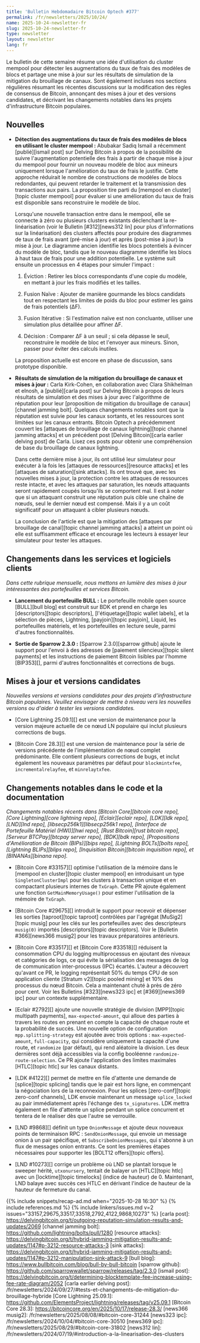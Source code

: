 ```yaml
---
title: 'Bulletin Hebdomadaire Bitcoin Optech #377'
permalink: /fr/newsletters/2025/10/24/
name: 2025-10-24-newsletter-fr
slug: 2025-10-24-newsletter-fr
type: newsletter
layout: newsletter
lang: fr
---
```

Le bulletin de cette semaine résume une idée d'utilisation du cluster mempool pour détecter les
augmentations du taux de frais des modèles de blocs et partage une mise à jour sur les résultats de
simulation de la mitigation du brouillage de canaux.
Sont également incluses nos sections régulières résumant les récentes discussions sur
la modification des règles de consensus de Bitcoin, annonçant des mises à jour et des versions candidates,
et décrivant les changements notables dans les projets d'infrastructure Bitcoin populaires.

## Nouvelles

- **Détection des augmentations du taux de frais des modèles de blocs en utilisant le cluster mempool :**
	Abubakar Sadiq Ismail a récemment [publié][ismail post] sur Delving Bitcoin à propos de
	la possibilité de suivre l'augmentation potentielle des frais à partir de chaque mise à jour du
	mempool pour fournir un nouveau modèle de bloc aux mineurs uniquement lorsque l'amélioration du taux
	de frais le justifie. Cette approche réduirait le nombre de constructions de modèles de blocs
	redondantes, qui peuvent retarder le traitement et la transmission des transactions aux pairs. La
	proposition tire parti du [mempool en cluster][topic cluster mempool] pour évaluer si une amélioration
	du taux de frais est disponible sans reconstruire le modèle de bloc.

	Lorsqu'une nouvelle transaction entre dans le mempool, elle se connecte à zéro ou plusieurs clusters
	existants déclenchant la re-linéarisation (voir le Bulletin [#312][news312 lin] pour plus
	d'informations sur la linéarisation) des clusters affectés pour produire des diagrammes de taux de
	frais avant (pré-mise à jour) et après (post-mise à jour) la mise à jour. Le diagramme ancien
	identifie les blocs potentiels à évincer du modèle de bloc, tandis que le nouveau diagramme
	identifie les blocs à haut taux de frais pour une addition potentielle. Le système suit ensuite un
	processus en 4 étapes pour simuler l'impact :

	1. Éviction : Retirer les blocs correspondants d'une copie du modèle, en mettant à jour les frais
		 modifiés et les tailles.

	2. Fusion Naïve : Ajouter de manière gourmande les blocs candidats tout en respectant les limites de
	   poids du bloc pour estimer les gains de frais potentiels (ΔF).

	3. Fusion Itérative : Si l'estimation naïve est non concluante, utiliser une simulation plus
	   détaillée pour affiner ΔF.

	4. Décision : Comparer ΔF à un seuil ; si cela dépasse le seuil, reconstruire le modèle de bloc et
	   l'envoyer aux mineurs. Sinon, passer pour éviter des calculs inutiles.

	La proposition actuelle est encore en phase de discussion, sans prototype disponible.

- **Résultats de simulation de la mitigation du brouillage de canaux et mises à jour :** Carla
	Kirk-Cohen, en collaboration avec Clara Shikhelman et elnosh, a [publié][carla post] sur Delving
	Bitcoin à propos de leurs résultats de simulation et des mises à jour avec l'algorithme de
	réputation pour leur [proposition de mitigation du brouillage de canaux][channel jamming bolt].
	Quelques changements notables sont que la réputation est suivie pour les canaux sortants, et les
	ressources sont limitées sur les canaux entrants. Bitcoin Optech a précédemment couvert les
	[attaques de brouillage de canaux lightning][topic channel jamming attacks] et un précédent post
	[Delving Bitcoin][carla earlier delving post] de Carla. Lisez ces posts pour obtenir une
	compréhension de base du brouillage de canaux lightning.

	Dans cette dernière mise à jour, ils ont utilisé leur simulateur pour exécuter à la fois les
	[attaques de ressources][resource attacks] et les [attaques de saturation][sink attacks]. Ils ont trouvé
	que, avec les nouvelles mises à jour, la protection contre les attaques de ressources reste intacte,
	et avec les attaques par saturation, les nœuds attaquants seront rapidement coupés lorsqu'ils se
	comportent mal. Il est à noter que si un attaquant construit une réputation puis cible une chaîne de
	nœuds, seul le dernier nœud est compensé. Mais il y a un coût significatif pour un attaquant à
	cibler plusieurs nœuds.

	La conclusion de l'article est que la mitigation des [attaques par brouillage de canal][topic
	channel jamming attacks] a atteint un point où elle est suffisamment efficace et encourage les
	lecteurs à essayer leur simulateur pour tester les attaques.

## Changements dans les services et logiciels clients

*Dans cette rubrique mensuelle, nous mettons en lumière des mises à jour intéressantes des
portefeuilles et services Bitcoin.*

- **Lancement du portefeuille BULL :**
	Le portefeuille mobile open source [BULL][bull blog] est construit sur BDK et prend en charge les
	[descriptors][topic descriptors], [l'étiquetage][topic wallet labels], et la sélection de pièces,
	Lightning, [payjoin][topic payjoin], Liquid, les portefeuilles matériels, et les portefeuilles en
	lecture seule, parmi d'autres fonctionnalités.

- **Sortie de Sparrow 2.3.0 :**
	[Sparrow 2.3.0][sparrow github] ajoute le support pour l'envoi à des adresses de [paiement
	silencieux][topic silent payments] et les instructions de paiement Bitcoin lisibles par l'homme
	[BIP353][], parmi d'autres fonctionnalités et corrections de bugs.

## Mises à jour et versions candidates

_Nouvelles versions et versions candidates pour des projets d'infrastructure Bitcoin populaires.
Veuillez envisager de mettre à niveau vers les nouvelles versions ou d'aider à tester les versions candidates._

- [Core Lightning 25.09.1][] est une version de maintenance pour la version majeure actuelle de ce
	nœud LN populaire qui inclut plusieurs corrections de bugs.

- [Bitcoin Core 28.3][] est une version de maintenance pour la série de versions précédente de
	l'implémentation de nœud complet prédominante. Elle contient plusieurs corrections de bugs, et
	inclut également les nouveaux paramètres par défaut pour `blockmintxfee`, `incrementalrelayfee`, et
	`minrelaytxfee`.

## Changements notables dans le code et la documentation

_Changements notables récents dans [Bitcoin Core][bitcoin core repo], [Core Lightning][core
lightning repo], [Eclair][eclair repo], [LDK][ldk repo], [LND][lnd repo],
[libsecp256k1][libsecp256k1 repo], [Interface de Portefeuille Matériel (HWI)][hwi repo], [Rust
Bitcoin][rust bitcoin repo], [Serveur BTCPay][btcpay server repo], [BDK][bdk repo], [Propositions
d'Amélioration de Bitcoin (BIPs)][bips repo], [Lightning BOLTs][bolts repo], [Lightning BLIPs][blips
repo], [Inquisition Bitcoin][bitcoin inquisition repo], et [BINANAs][binana repo]._

- [Bitcoin Core #33157][] optimise l'utilisation de la mémoire dans le [mempool en cluster][topic cluster
	mempool] en introduisant un type `SingletonClusterImpl` pour les clusters à transaction unique et en
	compactant plusieurs internes de `TxGraph`. Cette PR ajoute également une fonction
	`GetMainMemoryUsage()` pour estimer l'utilisation de la mémoire de `TxGraph`.

- [Bitcoin Core #29675][] introduit le support pour recevoir et dépenser les sorties [taproot][topic
	taproot] contrôlées par l'agrégat [MuSig2][topic musig] pour les clés sur les portefeuilles avec
	des descripteurs `musig(0)` importés [descriptors][topic descriptors].
	Voir le [Bulletin #366][news366 musig2] pour les travaux préparatoires antérieurs.

- [Bitcoin Core #33517][] et [Bitcoin Core #33518][] réduisent la consommation CPU du logging
	multiprocessus en ajoutant des niveaux et catégories de logs, ce qui évite la sérialisation des
	messages de log de communication inter-processus (IPC) écartés. L'auteur a découvert qu'avant ce PR,
	le logging représentait 50% du temps CPU de son application cliente [Stratum v2][topic pooled
	mining] et 10% des processus du nœud Bitcoin. Cela a maintenant chuté à près de zéro pour cent. Voir
	les Bulletins [#323][news323 ipc] et [#369][news369 ipc] pour un contexte supplémentaire.

- [Eclair #2792][] ajoute une nouvelle stratégie de division [MPP][topic multipath payments],
	`max-expected-amount`, qui alloue des parties à travers les routes en prenant en compte la capacité
	de chaque route et la probabilité de succès. Une nouvelle option de configuration
	`mpp.splitting-strategy` est ajoutée avec trois options : `max-expected-amount`, `full-capacity`,
	qui considère uniquement la capacité d'une route, et `randomize` (par défaut), qui rend aléatoire la
	division. Les deux dernières sont déjà accessibles via la config booléenne
	`randomize-route-selection`. Ce PR ajoute l'application des limites maximales [HTLC][topic htlc] sur
	les canaux distants.

- [LDK #4122][] permet de mettre en file d'attente une demande de [splice][topic splicing] tandis
	que le pair est hors ligne, en commençant la négociation lors de la reconnexion. Pour les splices
	[zero-conf][topic zero-conf channels], LDK envoie maintenant un message `splice_locked` au pair
	immédiatement après l'échange des `tx_signatures`. LDK mettra également en file d'attente un splice
	pendant un splice concurrent et tentera de le réaliser dès que l'autre se verrouille.

- [LND #9868][] définit un type `OnionMessage` et ajoute deux nouveaux points de terminaison RPC :
	`SendOnionMessage`, qui envoie un message onion à un pair spécifique, et `SubscribeOnionMessages`,
	qui s'abonne à un flux de messages onion entrants. Ce sont les premières étapes nécessaires pour
	supporter les [BOLT12 offers][topic offers].

- [LND #10273][] corrige un problème où LND se plantait lorsque le sweeper hérité, `utxonursery`,
	tentait de balayer un [HTLC][topic htlc] avec un [locktime][topic timelocks] (indice de hauteur) de
	0. Maintenant, LND balaye avec succès ces HTLC en dérivant l'indice de hauteur de la hauteur de
	fermeture du canal.

{{% include snippets/recap-ad.md when="2025-10-28 16:30" %}
{% include references.md %}
{% include linkers/issues.md v=2 issues="33157,29675,33517,33518,2792,4122,9868,10273" %}
[carla post]: https://delvingbitcoin.org/t/outgoing-reputation-simulation-results-and-updates/2069
[channel jamming bolt]: https://github.com/lightning/bolts/pull/1280
[resource attacks]: https://delvingbitcoin.org/t/hybrid-jamming-mitigation-results-and-updates/1147#p-3212-resource-attacks-3
[sink attacks]: https://delvingbitcoin.org/t/hybrid-jamming-mitigation-results-and-updates/1147#p-3212-manipulation-sink-attack-9
[bull blog]: https://www.bullbitcoin.com/blog/bull-by-bull-bitcoin
[sparrow github]: https://github.com/sparrowwallet/sparrow/releases/tag/2.3.0
[ismail post]: https://delvingbitcoin.org/t/determining-blocktemplate-fee-increase-using-fee-rate-diagram/2052
[carla earlier delving post]: /fr/newsletters/2024/09/27/#tests-et-changements-de-mitigation-du-brouillage-hybride
[Core Lightning 25.09.1]: https://github.com/ElementsProject/lightning/releases/tag/v25.09.1
[Bitcoin Core 28.3]: https://bitcoincore.org/en/2025/10/17/release-28.3/
[news366 musig2]: /fr/newsletters/2025/08/08/#bitcoin-core-31244
[news323 ipc]: /fr/newsletters/2024/10/04/#bitcoin-core-30510
[news369 ipc]: /fr/newsletters/2025/08/29/#bitcoin-core-31802
[news312 lin]: /fr/newsletters/2024/07/19/#introduction-a-la-linearisation-des-clusters

